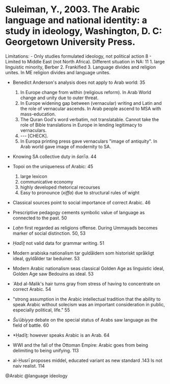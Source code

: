 # Suleiman, Y., 2003. The Arabic language and national identity: a study in ideology, Washington, D. C: Georgetown University Press.

Limitations:
    - Only studies formulated ideology, not political action 8
    - Limited to Middle East (not North Africa). Different situation in NA: 11
	1. large linguistic minority, Berber
	2. Frankified
	3. Language divides and religion unites. In ME religion divides and language unites.

- Benedict Anderson's analysis does not apply to Arab world: 35
    1. In Europe change from within (religious reform). In Arab World change and unity due to outer threat.
    2. In Europe widening gap between (vernacular) writing and Latin and the role of vernacular ascends. In Arab people ascend to MSA with mass-education.
    3. The Quran God's word verbatim, not translatable. Cannot take the role of Bible translations in Europe in lending legitimacy to vernaculars.
    4. --- [CHECK].
    5. In Europa printing press gave vernaculars "image of antiquity". In Arab world gave image of modernity to SA. 

- Knowing SA collective duty in *šarīʿa*. 44

- Topoi on the uniqueness of Arabic: 45
    1. large lexicon
    2. communicative economy
    3. highly developed rhetorical recourses
    4. Easy to pronounce (*xiffa*) due to structural rules of wight

- Classical sources point to social importance of correct Arabic. 46

- Prescriptive pedagogy cements symbolic value of language as connected to the past. 50

- *Laḥn* first regarded as religions offense. During Ummayads becomes marker of social distinction. 50, 53

- *Ḥadīṯ* not valid data for grammar writing. 51

- Modern arabiska nationalism tar guldåldern som historiskt språkligt ideal, gyldålder tar beduiner. 53
- Modern Arabic nationalism seas classical Golden Age as linguistic ideal, Golden Age saw Bedouins as ideal. 53

- ʿAbd al-Malik's hair turns gray from stress of having to concentrate on correct Arabic. 54

- "strong assumption in the Arabic intellectual tradition that the ability to speak Arabic without solecism was an important consideration in public, especially political, life." 55

- *Šuʿūbiyya* debate on the special status of Arabs saw language as the field of battle. 60

- *Ḥadīṯ: however speaks Arabic is an Arab. 64

- WWI and the fall of the Ottoman Empire: Arabic goes from being delimiting to being unifying. 113

- al-Ḥusrī proposes middel, educated variant as new standard .143 Is not naiv realist. 114

@Arabic
@language ideology
